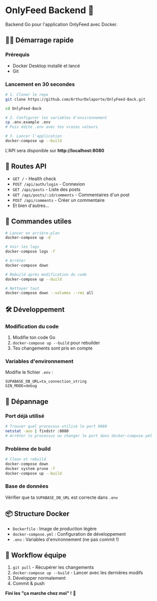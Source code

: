 # OnlyFeed Backend 🚀

Backend Go pour l'application OnlyFeed avec Docker.

## 🏃‍♂️ Démarrage rapide

### Prérequis
- Docker Desktop installé et lancé
- Git

### Lancement en 30 secondes
```bash
# 1. Cloner le repo
git clone https://github.com/ArthurDelaporte/OnlyFeed-Back.git

cd OnlyFeed-Back

# 2. Configurer les variables d'environnement
cp .env.example .env
# Puis édite .env avec tes vraies valeurs

# 3. Lancer l'application
docker-compose up --build
```

L'API sera disponible sur **http://localhost:8080**

## 📡 Routes API

- `GET /` - Health check
- `POST /api/auth/login` - Connexion
- `GET /api/posts` - Liste des posts
- `GET /api/posts/:id/comments` - Commentaires d'un post
- `POST /api/comments` - Créer un commentaire
- Et bien d'autres...

## 🔧 Commandes utiles

```bash
# Lancer en arrière-plan
docker-compose up -d

# Voir les logs
docker-compose logs -f

# Arrêter
docker-compose down

# Rebuild après modification du code
docker-compose up --build

# Nettoyer tout
docker-compose down --volumes --rmi all
```

## 🛠️ Développement

### Modification du code
1. Modifie ton code Go
2. `docker-compose up --build` pour rebuilder
3. Tes changements sont pris en compte

### Variables d'environnement
Modifie le fichier `.env` :
```
SUPABASE_DB_URL=ta_connection_string
GIN_MODE=debug
```

## 🐛 Dépannage

### Port déjà utilisé
```bash
# Trouver quel processus utilise le port 8080
netstat -ano | findstr :8080
# Arrêter le processus ou changer le port dans docker-compose.yml
```

### Problème de build
```bash
# Clean et rebuild
docker-compose down
docker system prune -f
docker-compose up --build
```

### Base de données
Vérifier que ta `SUPABASE_DB_URL` est correcte dans `.env`

## 📦 Structure Docker

- `Dockerfile` : Image de production légère
- `docker-compose.yml` : Configuration de développement
- `.env` : Variables d'environnement (ne pas commit !)

## 🔄 Workflow équipe

1. `git pull` - Récupérer les changements
2. `docker-compose up --build` - Lancer avec les dernières modifs
3. Développer normalement
4. Commit & push

**Fini les "ça marche chez moi" !** 🎯